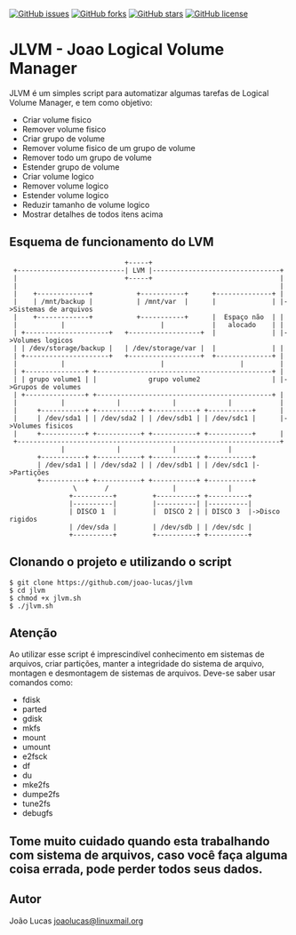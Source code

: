 [![GitHub issues](https://img.shields.io/github/issues/joao-lucas/jlvm.svg?style=plastic)](https://github.com/joao-lucas/jlvm/issues)
[![GitHub forks](https://img.shields.io/github/forks/joao-lucas/jlvm.svg?style=plastic)](https://github.com/joao-lucas/jlvm/network)
[![GitHub stars](https://img.shields.io/github/stars/joao-lucas/jlvm.svg?style=plastic)](https://github.com/joao-lucas/jlvm/stargazers)
[![GitHub license](https://img.shields.io/badge/license-MIT-blue.svg?style=plastic)](https://raw.githubusercontent.com/joao-lucas/jlvm/master/LICENSE)


# JLVM - Joao Logical Volume Manager

JLVM é um simples script para automatizar algumas tarefas de Logical Volume Manager, e tem como objetivo:

* Criar volume fisico
* Remover volume fisico
* Criar grupo de volume
* Remover volume fisico de um grupo de volume
* Remover todo um grupo de volume
* Estender grupo de volume
* Criar volume logico
* Remover volume logico
* Estender volume logico
* Reduzir tamanho de volume logico
* Mostrar detalhes de todos itens acima



## Esquema de funcionamento do LVM
```
                             +-----+
 +---------------------------| LVM |--------------------------------+
 |                           +-----+                                |
 |                                                                  |
 |    +-------------+           +-----------+      +--------------+ |
 |    | /mnt/backup |           | /mnt/var  |      |              | |->Sistemas de arquivos
 |    +-------------+           +-----------+      |  Espaço não  | |
 |           |                        |            |   alocado    | |
 | +---------------------+   +------------------+  |              | |->Volumes logicos
 | | /dev/storage/backup |   | /dev/storage/var |  |              | |
 | +---------------------+   +------------------+  +--------------+ |
 |           |                        |                   |         |
 | +---------------+ +--------------------------------------------+ |
 | | grupo volume1 | |             grupo volume2                  | |->Grupos de volumes
 | +---------------+ +--------------------------------------------+ |
 |           |             |             |             |            |
 |     +-----------+ +-----------+ +-----------+ +-----------+      |
 |     | /dev/sda1 | | /dev/sda2 | | /dev/sdb1 | | /dev/sdc1 |      |->Volumes fisicos
 |     +-----------+ +-----------+ +-----------+ +-----------+      |
 +------------------------------------------------------------------+
             |             |             |             |
       +-----------+ +-----------+ +-----------+ +-----------+
       | /dev/sda1 | | /dev/sda2 | | /dev/sdb1 | | /dev/sdc1 |->Partições
       +-----------+ +-----------+ +-----------+ +-----------+
                \       /                |             |
               +----------+         +----------+ +----------+
               |----------|         |----------| |----------|
               | DISCO 1  |         |  DISCO 2 | | DISCO 3  |->Disco rigidos
               | /dev/sda |         | /dev/sdb | | /dev/sdc |
               +----------+         +----------+ +----------+
```

## Clonando o projeto e utilizando o script
```
$ git clone https://github.com/joao-lucas/jlvm
$ cd jlvm
$ chmod +x jlvm.sh
$ ./jlvm.sh

```

## Atenção
Ao utilizar esse script é imprescindível conhecimento em sistemas de arquivos, criar partições, manter a integridade do sistema de arquivo, montagen e desmontagem de sistemas de arquivos. Deve-se saber usar comandos como: 

* fdisk
* parted
* gdisk
* mkfs
* mount
* umount
* e2fsck
* df
* du
* mke2fs
* dumpe2fs
* tune2fs
* debugfs

## Tome muito cuidado quando esta trabalhando com sistema de arquivos, caso você faça alguma coisa errada, pode perder todos seus dados.

## Autor
João Lucas <joaolucas@linuxmail.org>
